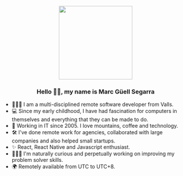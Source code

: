 <!--
**mguellsegarra/mguellsegarra** is a ✨ _special_ ✨ repository because its `README.md` (this file) appears on your GitHub profile.

Here are some ideas to get you started:

- 🔭 I’m currently working on ...
- 🌱 I’m currently learning ...
- 👯 I’m looking to collaborate on ...
- 🤔 I’m looking for help with ...
- 💬 Ask me about ...
- 📫 How to reach me: ...
- 😄 Pronouns: ...
- ⚡ Fun fact: ...
-->
<p align="center" width="300">
   <img align="center" width="200" src="https://ondori.dev/images/logo.svg" />
   <h3 align="center">Hello 👋🏼, my name is Marc Güell Segarra</h3>
</p>

- 👨🏻‍💻  I am a multi-disciplined remote software developer from Valls.
- 💻  Since my early childhood, I have had fascination for computers in themselves and everything that they can be made to do.
- 🌱  Working in IT since 2005. I love mountains, coffee and technology.
- 🛠  I've done remote work for agencies, collaborated with large companies and also helped small startups.
- ✨  React, React Native and Javascript enthusiast.
- 🤹🏻‍♂️  I'm naturally curious and perpetually working on improving my problem solver skills.
- 🌍  Remotely available from UTC to UTC+8.
